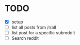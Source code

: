 # TODO

- [x] setup
- [ ] list all posts from /r/all
- [ ] list post for a specific subreddit
- [ ] Search reddit
